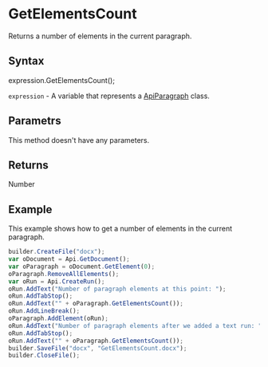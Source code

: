 # GetElementsCount

Returns a number of elements in the current paragraph.

## Syntax

expression.GetElementsCount();

`expression` - A variable that represents a [ApiParagraph](../ApiParagraph.md) class.

## Parametrs

This method doesn't have any parameters.

## Returns

Number

## Example

This example shows how to get a number of elements in the current paragraph.

```javascript
builder.CreateFile("docx");
var oDocument = Api.GetDocument();
var oParagraph = oDocument.GetElement(0);
oParagraph.RemoveAllElements();
var oRun = Api.CreateRun();
oRun.AddText("Number of paragraph elements at this point: ");
oRun.AddTabStop();
oRun.AddText("" + oParagraph.GetElementsCount());
oRun.AddLineBreak();
oParagraph.AddElement(oRun);
oRun.AddText("Number of paragraph elements after we added a text run: ");
oRun.AddTabStop();
oRun.AddText("" + oParagraph.GetElementsCount());
builder.SaveFile("docx", "GetElementsCount.docx");
builder.CloseFile();
```
